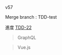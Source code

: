 v57

Merge branch : TDD-test

進度 [TDD-22](https://learnku.com/docs/forum-in-laravel-tdd/22-user-personal-center/1654)
 
> GraphQL

> Vue.js 

